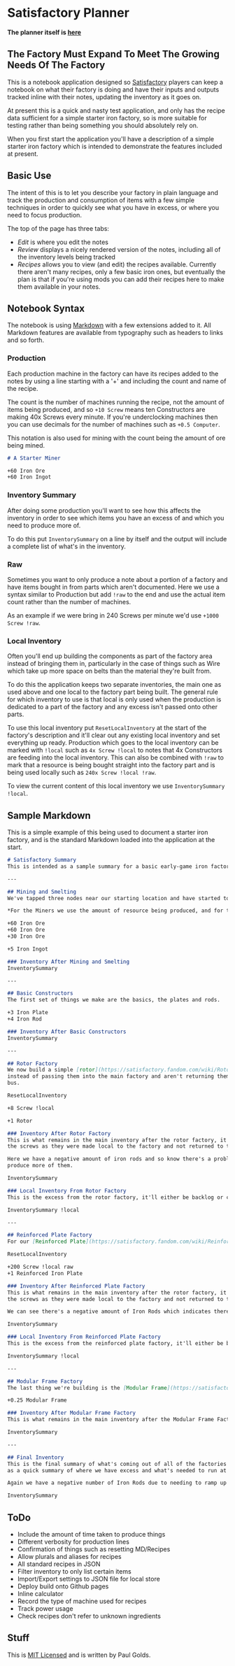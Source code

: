 # Satisfactory Planner

**The planner itself is [here](https://normalvector.github.io/satisfactory_planner/)**

## The Factory Must Expand To Meet The Growing Needs Of The Factory

This is a notebook application designed so [Satisfactory](https://www.satisfactorygame.com/) players can keep a notebook on what their factory is doing and have their inputs and outputs tracked inline with their notes, updating the inventory as it goes on.

At present this is a quick and nasty test application, and only has the recipe data sufficient for a simple starter iron factory, so is more suitable for testing rather than being something you should absolutely rely on.

When you first start the application you'll have a description of a simple starter iron factory which is intended to demonstrate the features included at present.

## Basic Use
The intent of this is to let you describe your factory in plain language and track the production and consumption of items with a few simple techniques in order to quickly see what you have in excess, or where you need to focus production.

The top of the page has three tabs:

* *Edit* is where you edit the notes
* *Review* displays a nicely rendered version of the notes, including all of the inventory levels being tracked
* *Recipes* allows you to view (and edit) the recipes available. Currently there aren't many recipes, only a few basic iron ones, but eventually the plan is that if you're using mods you can add their recipes here to make them available in your notes.

## Notebook Syntax
The notebook is using [Markdown](https://www.markdownguide.org/basic-syntax/) with a few extensions added to it. All Markdown features are available from typography such as headers to links and so forth.

### Production
Each production machine in the factory can have its recipes added to the notes by using a line starting with a '+' and including the count and name of the recipe.

The count is the number of machines running the recipe, not the amount of items being produced, and so ```+10 Screw``` means ten Constructors are making 40x Screws every minute. If you're underclocking machines then you can use decimals for the number of machines such as ```+0.5 Computer```.

This notation is also used for mining with the count being the amount of ore being mined.

```markdown
# A Starter Miner

+60 Iron Ore
+60 Iron Ingot
```

### Inventory Summary
After doing some production you'll want to see how this affects the inventory in order to see which items you have an excess of and which you need to produce more of.

To do this put ```InventorySummary``` on a line by itself and the output will include a complete list of what's in the inventory.

### Raw
Sometimes you want to only produce a note about a portion of a factory and have items bought in from parts which aren't documented. Here we use a syntax similar to Production but add ```!raw``` to the end and use the actual item count rather than the number of machines.

As an example if we were bring in 240 Screws per minute we'd use ```+1000 Screw !raw```.

### Local Inventory
Often you'll end up building the components as part of the factory area instead of bringing them in, particularly in the case of things such as Wire which take up more space on belts than the material they're built from.

To do this the application keeps two separate inventories, the main one as used above and one local to the factory part being built. The general rule for which inventory to use is that local is only used when the production is dedicated to a part of the factory and any excess isn't passed onto other parts.

To use this local inventory put ```ResetLocalInventory``` at the start of the factory's description and it'll clear out any existing local inventory and set everything up ready. Production which goes to the local inventory can be marked with ```!local``` such as ```4x Screw !local``` to notes that 4x Constructors are feeding into the local inventory. This can also be combined with ```!raw``` to mark that a resource is being bought straight into the factory part and is being used locally such as ```240x Screw !local !raw```.

To view the current content of this local inventory we use ```InventorySummary !local```.

## Sample Markdown
This is a simple example of this being used to document a starter iron factory, and is the standard Markdown loaded into the application at the start.

```markdown
# Satisfactory Summary
This is intended as a sample summary for a basic early-game iron factory in order to show how the system works.

---

## Mining and Smelting
We've tapped three nodes near our starting location and have started to smelt some of the results.

*For the Miners we use the amount of resource being produced, and for the Smelters (and all other production) we use the number of machines*

+60 Iron Ore
+60 Iron Ore
+30 Iron Ore

+5 Iron Ingot

### Inventory After Mining and Smelting
InventorySummary

--- 

## Basic Constructors
The first set of things we make are the basics, the plates and rods.

+3 Iron Plate
+4 Iron Rod

### Inventory After Basic Constructors
InventorySummary

---

## Rotor Factory
We now build a simple [rotor](https://satisfactory.fandom.com/wiki/Rotor) factory and, for efficiency, we make the screws locally
instead of passing them into the main factory and aren't returning them to the main
bus.

ResetLocalInventory

+8 Screw !local

+1 Rotor

### Inventory After Rotor Factory
This is what remains in the main inventory after the rotor factory, it doesn't include
the screws as they were made local to the factory and not returned to the main inventory.

Here we have a negative amount of iron rods and so know there's a problem and we need to
produce more of them.

InventorySummary

### Local Inventory From Rotor Factory
This is the excess from the rotor factory, it'll either be backlog or could be thrown in a Sink.

InventorySummary !local

---

## Reinforced Plate Factory
For our [Reinforced Plate](https://satisfactory.fandom.com/wiki/Reinforced_Iron_Plate) Factory we'll do things slightly differently and will be importing the screws from an (undocumented) screw factory directly into our local storage by using the '!raw' specifier.

ResetLocalInventory

+200 Screw !local raw
+1 Reinforced Iron Plate

### Inventory After Reinforced Plate Factory
This is what remains in the main inventory after the rotor factory, it doesn't include
the screws as they were made local to the factory and not returned to the main inventory.

We can see there's a negative amount of Iron Rods which indicates there's going to be a shortage of them and we should increase the number of them we're producing.

InventorySummary

### Local Inventory From Reinforced Plate Factory
This is the excess from the reinforced plate factory, it'll either be backlog or could be thrown in a Sink.

InventorySummary !local

---

## Modular Frame Factory
The last thing we're building is the [Modular Frame](https://satisfactory.fandom.com/wiki/Modular_Frame) Factory. As this is an early game factory we're only going to be running the Assembler at quarter speed.

+0.25 Modular Frame

### Inventory After Modular Frame Factory
This is what remains in the main inventory after the Modular Frame Factory. We're starting to see decimals as we're running production at partial speeds here.

InventorySummary

---

## Final Inventory
This is the final summary of what's coming out of all of the factories and can be used
as a quick summary of where we have excess and what's needed to run at full capacity.

Again we have a negative number of Iron Rods due to needing to ramp up their production.

InventorySummary
```
## ToDo
* Include the amount of time taken to produce things
* Different verbosity for production lines
* Confirmation of things such as resetting MD/Recipes
* Allow plurals and aliases for recipes
* All standard recipes in JSON
* Filter inventory to only list certain items
* Import/Export settings to JSON file for local store
* Deploy build onto Github pages
* Inline calculator
* Record the type of machine used for recipes
* Track power usage
* Check recipes don't refer to unknown ingredients

## Stuff

This is [MIT Licensed](https://opensource.org/licenses/MIT) and is written by Paul Golds.